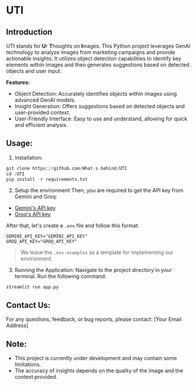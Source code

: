 # UTI

## Introduction

UTI stands for **U**r **T**houghts on **I**mages. This Python project leverages GenAI technology to analyze images from marketing campaigns and provide actionable insights. It utilizes object detection capabilities to identify key elements within images and then generates suggestions based on detected objects and user input.

**Features:**

+ Object Detection: Accurately identifies objects within images using advanced GenAI models.
+ Insight Generation: Offers suggestions based on detected objects and user-provided context.
+ User-Friendly Interface: Easy to use and understand, allowing for quick and efficient analysis.

## Usage:

1. Installation:

```Python
git clone https://github.com/What-s-behind/UTI
cd /UTI
pip install -r requirements.txt
```

2. Setup the environment
Then, you are required to get the API key from Gemini and Groq: 
+ [Gemini's API key](https://aistudio.google.com/app/apikey)
+ [Groq's API key](https://console.groq.com/keys)

After that, let's create a `.env` file and follow this format: 
```
GEMINI_API_KEY="GEMINI_API_KEY"
GROQ_API_KEY="GROQ_API_KEY"
```
> We leave the `.env.examples` as a template for implementing our environment. 

3. Running the Application:
Navigate to the project directory in your terminal. Run the following command:

```
streamlit run app.py
```

## Contact Us:
For any questions, feedback, or bug reports, please contact:
[Your Email Address]

## Note:

+ This project is currently under development and may contain some limitations.
+ The accuracy of insights depends on the quality of the image and the context provided.

